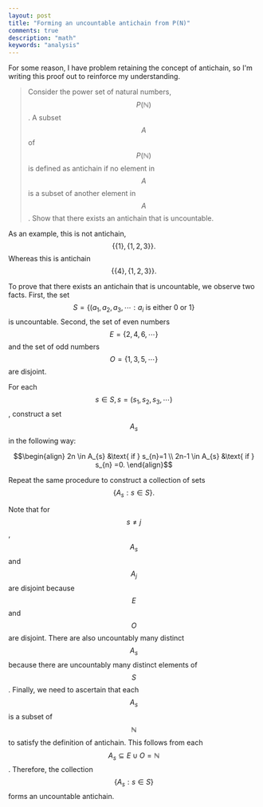 ```yaml
---
layout: post
title: "Forming an uncountable antichain from P(N)"
comments: true
description: "math"
keywords: "analysis"
---
```


For some reason, I have problem retaining the concept of antichain, so I'm writing this proof out to reinforce my understanding. 

> Consider the power set of natural numbers, $$P(\mathbb N)$$. A subset $$A$$ of $$P(\mathbb N)$$ is defined as antichain if no element in $$A$$ is a subset of another element in $$A$$. Show that there exists an antichain that is uncountable.

As an example, this is not antichain, $$\{\{1\},\{1,2,3\}\}.$$ Whereas this is antichain $$\{\{4\},\{1,2,3\}\}.$$

To prove that there exists an antichain that is uncountable, we observe two facts. First, the set $$S = \{(a_{1},a_{2},a_{3}, \cdots :a_{i} \text{ is either } 0 \text{ or } 1\}$$ is uncountable. Second, the set of even numbers $$E=\{2,4,6,\cdots\}$$ and the set of odd numbers $$O = \{1,3,5,\cdots\}$$ are disjoint.

For each $$s \in S, s= (s_{1},s_{2},s_{3}, \cdots)$$, construct a set $$A_s$$ in the following way:

$$\begin{align}
2n \in A_{s} &\text{ if } s_{n}=1 \\
2n-1 \in A_{s} &\text{ if } s_{n} =0.
\end{align}$$

Repeat the same procedure to construct a collection of sets $$\{A_{s}:s \in S \}.$$

Note that for $$s \neq j$$, $$A_{s}$$ and $$A_{j}$$ are disjoint because $$E$$ and $$O$$ are disjoint. There are also uncountably many distinct $$A_{s}$$ because there are uncountably many distinct elements of $$S$$. Finally, we need to ascertain that each $$A_{s}$$ is a subset of $$\mathbb N$$ to satisfy the definition of antichain. This follows from each $$A_{s} \subseteq E \cup O = \mathbb N$$. Therefore, the collection $$\{A_{s}:s \in S \}$$ forms an uncountable antichain.

